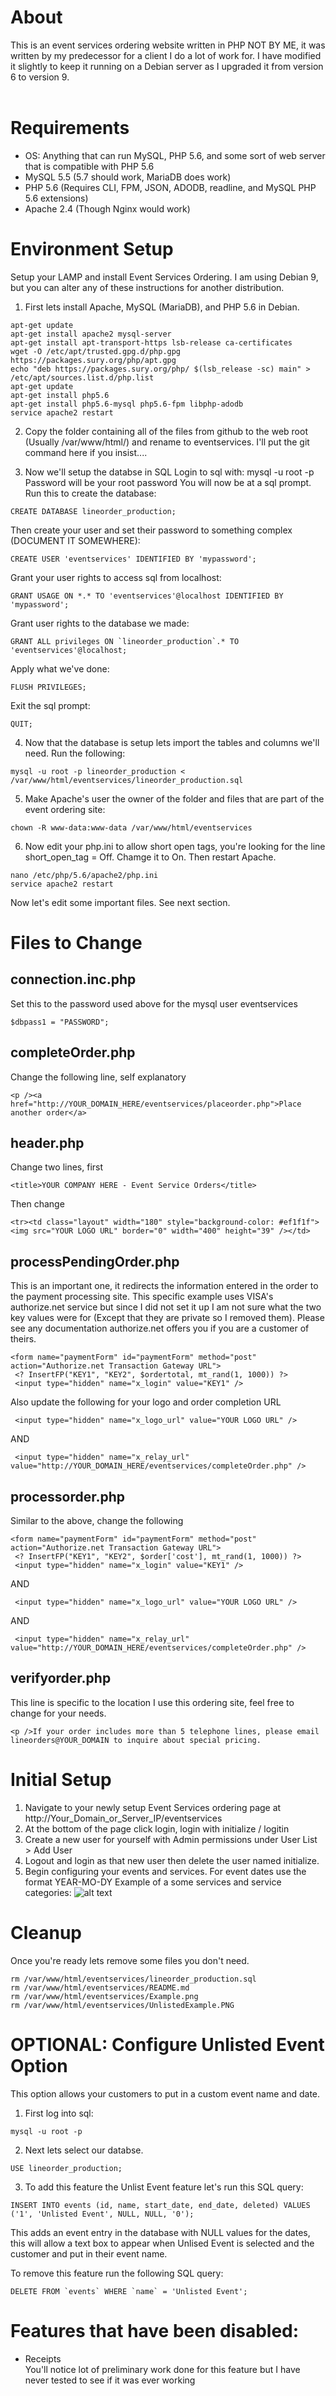 # About
This is an event services ordering website written in PHP NOT BY ME, it was written by my predecessor for a client I do a lot of work for. I have modified it slightly to keep it running on a Debian server as I upgraded it from version 6 to version 9. 
<br><br>


# Requirements
- OS: Anything that can run MySQL, PHP 5.6, and some sort of web server that is compatible with PHP 5.6
- MySQL 5.5 (5.7 should work, MariaDB does work)
- PHP 5.6 (Requires CLI, FPM, JSON, ADODB, readline, and MySQL PHP 5.6 extensions)
- Apache 2.4 (Though Nginx would work)

# Environment Setup
Setup your LAMP and install Event Services Ordering. I am using Debian 9, but you can alter any of these instructions for another distribution.

1) First lets install Apache, MySQL (MariaDB), and PHP 5.6 in Debian.
```
apt-get update
apt-get install apache2 mysql-server
apt-get install apt-transport-https lsb-release ca-certificates
wget -O /etc/apt/trusted.gpg.d/php.gpg https://packages.sury.org/php/apt.gpg
echo "deb https://packages.sury.org/php/ $(lsb_release -sc) main" > /etc/apt/sources.list.d/php.list
apt-get update
apt-get install php5.6
apt-get install php5.6-mysql php5.6-fpm libphp-adodb
service apache2 restart
```

2) Copy the folder containing all of the files from github to the web root (Usually /var/www/html/) and rename to eventservices. I'll put the git command here if you insist....

3) Now we'll setup the databse in SQL
Login to sql with: mysql -u root -p
Password will be your root password
You will now be at a sql prompt.
Run this to create the database: 
```
CREATE DATABASE lineorder_production;
```
Then create your user and set their password to something complex (DOCUMENT IT SOMEWHERE): 
```
CREATE USER 'eventservices' IDENTIFIED BY 'mypassword';
```
Grant your user rights to access sql from localhost:  
```
GRANT USAGE ON *.* TO 'eventservices'@localhost IDENTIFIED BY 'mypassword';
```
Grant user rights to the database we made: 
```
GRANT ALL privileges ON `lineorder_production`.* TO 'eventservices'@localhost;
```
Apply what we've done: 
```
FLUSH PRIVILEGES;
```
Exit the sql prompt: 
```
QUIT;
```

4) Now that the database is setup lets import the tables and columns we'll need. Run the following:
```
mysql -u root -p lineorder_production < /var/www/html/eventservices/lineorder_production.sql
```

5) Make Apache's user the owner of the folder and files that are part of the event ordering site: 
```
chown -R www-data:www-data /var/www/html/eventservices
```

6) Now edit your php.ini to allow short open tags, you're looking for the line short_open_tag = Off. Chamge it to On. Then restart Apache.
```
nano /etc/php/5.6/apache2/php.ini
service apache2 restart
```
Now let's edit some important files. See next section.

# Files to Change
## connection.inc.php
Set this to the password used above for the mysql user eventservices 
```
$dbpass1 = "PASSWORD";
```
## completeOrder.php
Change the following line, self explanatory
```
<p /><a href="http://YOUR_DOMAIN_HERE/eventservices/placeorder.php">Place another order</a>
```

## header.php 
Change two lines, first 
```
<title>YOUR COMPANY HERE - Event Service Orders</title>
```
Then change
```
<tr><td class="layout" width="180" style="background-color: #ef1f1f"><img src="YOUR LOGO URL" border="0" width="400" height="39" /></td>
```


## processPendingOrder.php
This is an important one, it redirects the information entered in the order to the payment processing site.
This specific example uses VISA's authorize.net service but since I did not set it up I am not sure what the 
two key values were for (Except that they are private so I removed them). Please see any documentation authorize.net offers 
you if you are a customer of theirs. 
```
<form name="paymentForm" id="paymentForm" method="post" action="Authorize.net Transaction Gateway URL">
 <? InsertFP("KEY1", "KEY2", $ordertotal, mt_rand(1, 1000)) ?>
 <input type="hidden" name="x_login" value="KEY1" />
```
Also update the following for your logo and order completion URL
```
 <input type="hidden" name="x_logo_url" value="YOUR LOGO URL" />
```
 AND
```
 <input type="hidden" name="x_relay_url" value="http://YOUR_DOMAIN_HERE/eventservices/completeOrder.php" />
```
 
 
## processorder.php
Similar to the above, change the following
```
<form name="paymentForm" id="paymentForm" method="post" action="Authorize.net Transaction Gateway URL">
 <? InsertFP("KEY1", "KEY2", $order['cost'], mt_rand(1, 1000)) ?>
 <input type="hidden" name="x_login" value="KEY1" />
```
AND
```
 <input type="hidden" name="x_logo_url" value="YOUR LOGO URL" />
```
AND
```
 <input type="hidden" name="x_relay_url" value="http://YOUR_DOMAIN_HERE/eventservices/completeOrder.php" />
```

## verifyorder.php
This line is specific to the location I use this ordering site, feel free to change for your needs.
```
<p />If your order includes more than 5 telephone lines, please email lineorders@YOUR_DOMAIN to inquire about special pricing.
```

# Initial Setup
1) Navigate to your newly setup Event Services ordering page at http://Your_Domain_or_Server_IP/eventservices
2) At the bottom of the page click login, login with initialize / logitin
3) Create a new user for yourself with Admin permissions under User List > Add User
4) Logout and login as that new user then delete the user named initialize. 
5) Begin configuring your events and services. For event dates use the format YEAR-MO-DY
Example of a some services and service categories:
![alt text](https://github.com/ITGoon/Event-Services-Ordering/blob/master/Example.png)

# Cleanup
Once you're ready lets remove some files you don't need. 
```
rm /var/www/html/eventservices/lineorder_production.sql
rm /var/www/html/eventservices/README.md
rm /var/www/html/eventservices/Example.png
rm /var/www/html/eventservices/UnlistedExample.PNG
```

# OPTIONAL: Configure Unlisted Event Option
This option allows your customers to put in a custom event name and date.
1) First log into sql: 
```
mysql -u root -p
```
2) Next lets select our databse.
```
USE lineorder_production;
```
3) To add this feature the Unlist Event feature let's run this SQL query:
```
INSERT INTO events (id, name, start_date, end_date, deleted) VALUES ('1', 'Unlisted Event', NULL, NULL, '0');
```
This adds an event entry in the database with NULL values for the dates, this will allow a text box to appear when Unlised Event is selected and the customer and put in their event name.

To remove this feature run the following SQL query: 
```
DELETE FROM `events` WHERE `name` = 'Unlisted Event';
```


# Features that have been disabled:
- Receipts<br>
You'll notice  lot of preliminary work done for this feature but I have never tested to see if it was ever working



 
 

